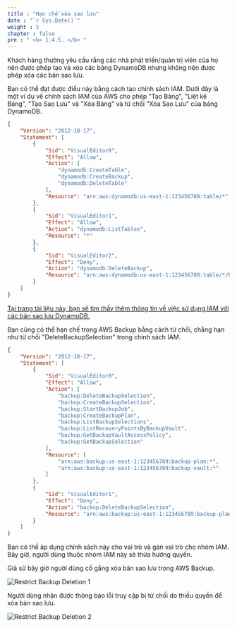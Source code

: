 ```yaml
---
title : "Hạn chế xóa sao lưu"
date : "`r Sys.Date()`"
weight : 5
chapter : false
pre : " <b> 1.4.5. </b> "
---
```


Khách hàng thường yêu cầu rằng các nhà phát triển/quản trị viên của họ nên được phép tạo và xóa các bảng DynamoDB nhưng không nên được phép xóa các bản sao lưu.

Bạn có thể đạt được điều này bằng cách tạo chính sách IAM. Dưới đây là một ví dụ về chính sách IAM của AWS cho phép "Tạo Bảng", "Liệt kê Bảng", "Tạo Sao Lưu" và "Xóa Bảng" và từ chối "Xóa Sao Lưu" của bảng DynamoDB.

```json
{
    "Version": "2012-10-17",
    "Statement": [
        {
            "Sid": "VisualEditor0",
            "Effect": "Allow",
            "Action": [
                "dynamodb:CreateTable",
                "dynamodb:CreateBackup",
                "dynamodb:DeleteTable"
            ],
            "Resource": "arn:aws:dynamodb:us-east-1:123456789:table/*"
        },
        {
            "Sid": "VisualEditor1",
            "Effect": "Allow",
            "Action": "dynamodb:ListTables",
            "Resource": "*"
        },
        {
            "Sid": "VisualEditor2",
            "Effect": "Deny",
            "Action": "dynamodb:DeleteBackup",
            "Resource": "arn:aws:dynamodb:us-east-1:123456789:table/*/backup/*"
        }
    ]
}


```

[Tại trang tài liệu này, bạn sẽ tìm thấy thêm thông tin về việc sử dụng IAM với các bản sao lưu DynamoDB.](https://docs.aws.amazon.com/amazondynamodb/latest/developerguide/backuprestore_IAM.html) 

Bạn cũng có thể hạn chế trong AWS Backup bằng cách từ chối, chẳng hạn như từ chối "DeleteBackupSelection" trong chính sách IAM.

```json
{
    "Version": "2012-10-17",
    "Statement": [
        {
            "Sid": "VisualEditor0",
            "Effect": "Allow",
            "Action": [
                "backup:DeleteBackupSelection",
                "backup:CreateBackupSelection",
                "backup:StartBackupJob",
                "backup:CreateBackupPlan",
                "backup:ListBackupSelections",
                "backup:ListRecoveryPointsByBackupVault",
                "backup:GetBackupVaultAccessPolicy",
                "backup:GetBackupSelection"
            ],
            "Resource": [
                "arn:aws:backup:us-east-1:123456789:backup-plan:*",
                "arn:aws:backup:us-east-1:123456789:backup-vault:*"
            ]
        },
        {
            "Sid": "VisualEditor1",
            "Effect": "Deny",
            "Action": "backup:DeleteBackupSelection",
            "Resource": "arn:aws:backup:us-east-1:123456789:backup-plan:*"
        }
    ]
}


```

Bạn có thể áp dụng chính sách này cho vai trò và gán vai trò cho nhóm IAM. 
Bây giờ, người dùng thuộc nhóm IAM này sẽ thừa hưởng quyền.

Giả sử bây giờ người dùng cố gắng xóa bản sao lưu trong AWS Backup.

![Restrict Backup Deletion 1](https://static.us-east-1.prod.workshops.aws/public/c768eb2c-360b-491e-8422-bfd253e11581/static/images/hands-on-labs/backup/restrict_delete_1.png)

Người dùng nhận được thông báo lỗi truy cập bị từ chối do thiếu quyền để xóa bản sao lưu.

![Restrict Backup Deletion 2](https://static.us-east-1.prod.workshops.aws/public/c768eb2c-360b-491e-8422-bfd253e11581/static/images/hands-on-labs/backup/restrict_delete_2.png)
